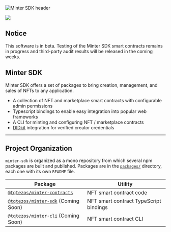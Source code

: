 ![Minter SDK header](/docs/mintersdkhead.png)

[![](https://img.shields.io/badge/license-MIT-brightgreen)](LICENSE)

## Notice

This software is in beta. Testing of the Minter SDK smart contracts
remains in progress and third-party audit results will be released 
in the coming weeks.

## Minter SDK

Minter SDK offers a set of packages to bring creation, management, and sales of NFTs to any application.

-   A collection of NFT and marketplace smart contracts with configurable admin permissions
-   Typescript bindings to enable easy integration into popular web frameworks
-   A CLI for minting and configuring NFT / marketplace contracts
-   [DIDkit](https://www.spruceid.com/didkit) integration for verified creator credentials

---
## Project Organization
`minter-sdk` is organized as a mono repository from which several npm packages are built and published. Packages are in the [`packages/`](packages) directory, each one with its own `README` file.


| Package                                                    | Utility                                  |
| ---------------------------------------------------------  | ---------------------------------------- |
| [`@tqtezos/minter-contracts`](packages/minter-contracts)   | NFT smart contract code                  |
| [`@tqtezos/minter-sdk`](packages/minter-sdk) (Coming Soon) | NFT smart contract TypeScript bindings   |
| `@tqtezos/minter-cli` (Coming Soon)                        | NFT smart contract CLI                   |
